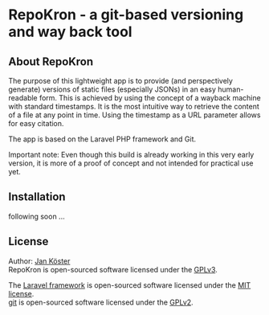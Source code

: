 # RepoKron - a git-based versioning and way back tool

## About RepoKron

The purpose of this lightweight app is to provide (and perspectively generate) versions of static files (especially JSONs) in an easy human-readable form. This is achieved by using the concept of a wayback machine with standard timestamps. It is the most intuitive way to retrieve the content of a file at any point in time. Using the timestamp as a URL parameter allows for easy citation.  

The app is based on the Laravel PHP framework and Git.  

Important note: Even though this build is already working in this very early version, it is more of a proof of concept and not intended for practical use yet.  

## Installation

following soon ...

## License

Author: [Jan Köster](https://orcid.org/0000-0003-2713-5207)  
RepoKron is open-sourced software licensed under the [GPLv3](http://www.gnu.org/licenses/gpl-3.0.en.html).   
     
The [Laravel framework](https://laravel.com/) is open-sourced software licensed under the [MIT license](https://opensource.org/licenses/MIT).    
[git](https://git-scm.com/) is open-sourced software licensed under the [GPLv2](http://www.gnu.org/licenses/old-licenses/gpl-2.0.en.html).  

